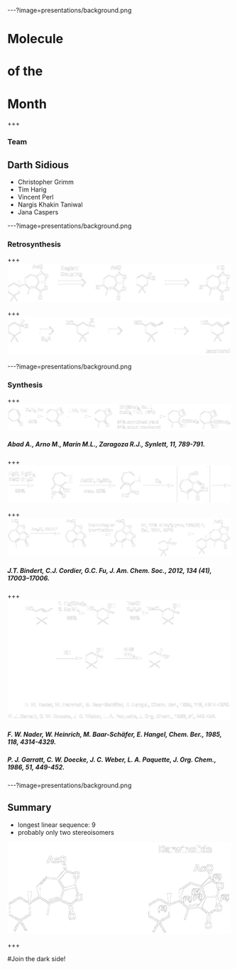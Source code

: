 ---?image=presentations/background.png
# Molecule 
# of the 
# Month

+++

### Team 
## Darth Sidious
* Christopher Grimm
* Tim Harig
* Vincent Perl
* Nargis Khakin Taniwal
* Jana Caspers

---?image=presentations/background.png
### Retrosynthesis
+++
![Retrosynthesis](presentations/Retrosynthese1.png)


+++
![Retrosynthesis Isophorol](presentations/Retrosynthese2.png)


---?image=presentations/background.png
### Synthesis
+++
![Synthesis](presentations/Synthese1.png)

##### Abad A., Arno M., Marin M.L., Zaragoza R.J., *Synlett*, 11, 789-791.

+++
![Synthesis](presentations/Synthese2.png)


+++
![Synthesis](presentations/Synthese3.png)

##### J.T. Bindert, C.J. Cordier, G.C. Fu, *J. Am. Chem. Soc.*, 2012, 134 (41), 17003–17006.

+++
![Synthesis](presentations/Synthese4.png)
##### F. W. Nader, W. Heinrich, M. Baar-Schäfer, E. Hangel, *Chem. Ber.*, 1985, 118, 4314-4329.

##### P. J. Garratt, C. W. Doecke, J. C. Weber, L. A. Paquette, *J. Org. Chem.*, 1986, 51, 449-452.

---?image=presentations/background.png
## Summary
- longest linear sequence: 9
- probably only two stereoisomers

![Synthesis](presentations/comparison.png)

+++

#Join the dark side!


